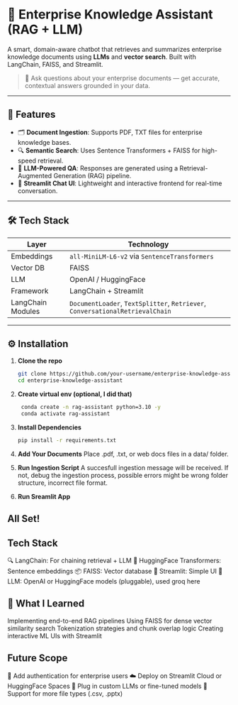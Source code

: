 # 🧠 Enterprise Knowledge Assistant (RAG + LLM)

A smart, domain-aware chatbot that retrieves and summarizes enterprise knowledge documents using **LLMs** and **vector search**. Built with LangChain, FAISS, and Streamlit.

> 🚀 Ask questions about your enterprise documents — get accurate, contextual answers grounded in your data.

---

## 📌 Features

- 🗂️ **Document Ingestion**: Supports PDF, TXT files for enterprise knowledge bases.
- 🔍 **Semantic Search**: Uses Sentence Transformers + FAISS for high-speed retrieval.
- 🧠 **LLM-Powered QA**: Responses are generated using a Retrieval-Augmented Generation (RAG) pipeline.
- 💬 **Streamlit Chat UI**: Lightweight and interactive frontend for real-time conversation.

---

## 🛠️ Tech Stack

| Layer        | Technology                            |
|-------------|----------------------------------------|
| Embeddings  | `all-MiniLM-L6-v2` via `SentenceTransformers` |
| Vector DB   | FAISS                                  |
| LLM         | OpenAI / HuggingFace                   |
| Framework   | LangChain + Streamlit                  |
| LangChain Modules | `DocumentLoader`, `TextSplitter`, `Retriever`, `ConversationalRetrievalChain` |

---

## ⚙️ Installation

1. **Clone the repo**
   ```bash
   git clone https://github.com/your-username/enterprise-knowledge-assistant.git
   cd enterprise-knowledge-assistant
   
2. **Create virtual env (optional, I did that)**
   ```bash
    conda create -n rag-assistant python=3.10 -y
    conda activate rag-assistant

3. **Install Dependencies**
   ```bash
   pip install -r requirements.txt

4. **Add Your Documents**
   Place .pdf, .txt, or web docs files in a data/ folder.

5. **Run Ingestion Script**
   A succesfull ingestion message will be received. If not, debug the ingestion process, possible errors might be wrong folder structure, incorrect file format.

6. **Run Sreamlit App**

## All Set!

## Tech Stack
🔍 LangChain: For chaining retrieval + LLM
🧠 HuggingFace Transformers: Sentence embeddings
📦 FAISS: Vector database
🎨 Streamlit: Simple UI
💬 LLM: OpenAI or HuggingFace models (pluggable), used groq here

## 🧠 What I Learned
  Implementing end-to-end RAG pipelines
  Using FAISS for dense vector similarity search
  Tokenization strategies and chunk overlap logic
  Creating interactive ML UIs with Streamlit

##  Future Scope
🔐 Add authentication for enterprise users
☁️ Deploy on Streamlit Cloud or HuggingFace Spaces
🧩 Plug in custom LLMs or fine-tuned models
📎 Support for more file types (.csv, .pptx)